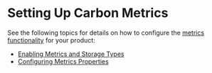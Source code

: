 # Setting Up Carbon Metrics

See the following topics for details on how to configure the [metrics
functionality](_Monitoring_with_WSO2_Carbon_Metrics_) for your product:

-   [Enabling Metrics and Storage
    Types](_Enabling_Metrics_and_Storage_Types_)
-   [Configuring Metrics Properties](_Configuring_Metrics_Properties_)
